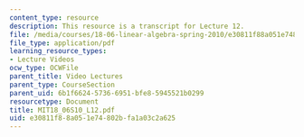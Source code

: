 ```yaml
---
content_type: resource
description: This resource is a transcript for Lecture 12.
file: /media/courses/18-06-linear-algebra-spring-2010/e30811f88a051e74802bfa1a03c2a625_MIT18_06S10_L12.pdf
file_type: application/pdf
learning_resource_types:
- Lecture Videos
ocw_type: OCWFile
parent_title: Video Lectures
parent_type: CourseSection
parent_uid: 6b1f6624-5736-6951-bfe8-5945521b0299
resourcetype: Document
title: MIT18_06S10_L12.pdf
uid: e30811f8-8a05-1e74-802b-fa1a03c2a625
---
```

